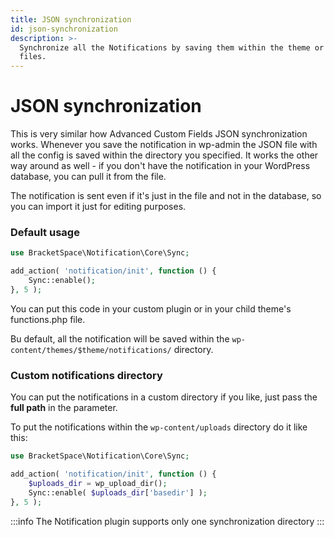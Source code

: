 ```yaml
---
title: JSON synchronization
id: json-synchronization
description: >-
  Synchronize all the Notifications by saving them within the theme or plugin
  files.
---
```


# JSON synchronization

This is very similar how Advanced Custom Fields JSON synchronization works. Whenever you save the  notification in wp-admin the JSON file with all the config is saved within the directory you specified. It works the other way around as well - if you don't have the notification in your WordPress database, you can pull it from the file.

The notification is sent even if it's just in the file and not in the database, so you can import it just for editing purposes.

### Default usage

```php
use BracketSpace\Notification\Core\Sync;

add_action( 'notification/init', function () {
	Sync::enable();
}, 5 );
```

You can put this code in your custom plugin or in your child theme's functions.php file.

Bu default, all the notification will be saved within the `wp-content/themes/$theme/notifications/` directory.

### Custom notifications directory

You can put the notifications in a custom directory if you like, just pass the **full path** in the parameter.

To put the notifications within the `wp-content/uploads` directory do it like this:

```php
use BracketSpace\Notification\Core\Sync;

add_action( 'notification/init', function () {
    $uploads_dir = wp_upload_dir();
    Sync::enable( $uploads_dir['basedir'] );
}, 5 );
```

:::info
The Notification plugin supports only one synchronization directory
:::
